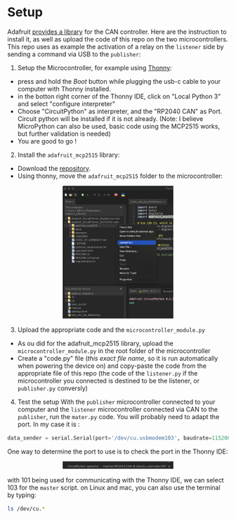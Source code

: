 # Setup

Adafruit [provides a library](https://github.com/adafruit/Adafruit_CircuitPython_MCP2515) for the CAN controller. Here are the instruction to install it, as well as upload the code of this repo on the two microcontrollers. This repo uses as example the activation of a relay on the `listener` side by sending a command via USB to the `publisher`: 

1) Setup the Microcontroller, for example using [Thonny](https://thonny.org/):
* press and hold the *Boot* button while plugging the usb-c cable to your computer with Thonny installed.
* in the botton right corner of the Thonny IDE, click on "Local Python 3" and select "configure interpreter"
* Choose "CircuitPython" as interpreter, and the "RP2040 CAN" as Port. Circuit python will be installed if it is not already. (Note: I believe MicroPython can also be used, basic code using the MCP2515 works, but further validation is needed)
* You are good to go !

2) Install the `adafruit_mcp2515` library:
* Download the [repository](https://github.com/adafruit/Adafruit_CircuitPython_MCP2515).
* Using thonny, move the `adafruit_mcp2515` folder to the microcontroller:
<p align="center"> <img src="./assets/img/install_Adafruit_lib.png" width=50% />

3) Upload the appropriate code and the `microcontroller_module.py`
* As ou did for the adafruit_mcp2515 library, upload the `microcontroller_module.py` in the root folder of the microcontroller
* Create a "code.py" file (*this exact file name*, so it is run automatically when powering the device on) and copy-paste the code from the appropriate file of this repo (the code of the `listener.py` if the microcontroller you connected is destined to be the listener, or `publisher.py` conversly)

4) Test the setup
With the `publisher` microcontroller connected to your computer and the `listener` microcontroller connected via CAN to the `publisher`, run the `mater.py` code. You will probably need to adapt the port. In my case it is :
```python
data_sender = serial.Serial(port='/dev/cu.usbmodem103', baudrate=115200, timeout=1)
```
One way to determine the port to use is to check the port in the Thonny IDE:
<p align="center"> <img src="./assets/img/usb_serial_port.png" width=50% />

with 101 being used for communicating with the Thonny IDE, we can select 103 for the `master` script. on Linux and mac, you can also use the terminal by typing:
```bash
ls /dev/cu.*
```